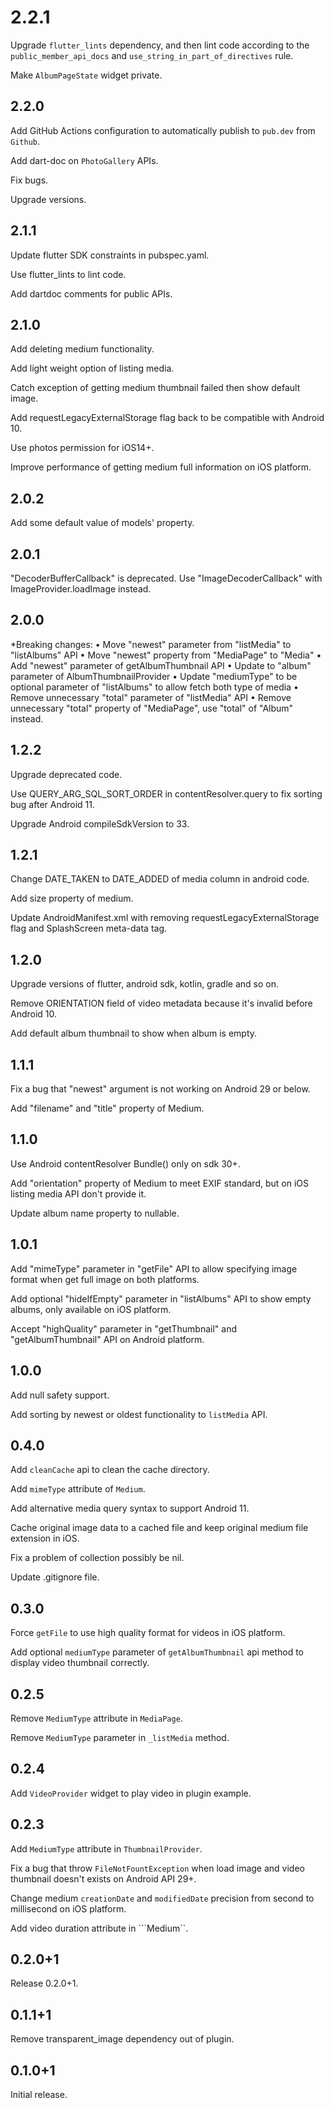 # 2.2.1

Upgrade ```flutter_lints``` dependency, and then lint code according to the ```public_member_api_docs``` and ```use_string_in_part_of_directives``` rule.

Make ```AlbumPageState``` widget private.

## 2.2.0

Add GitHub Actions configuration to automatically publish to ```pub.dev``` from ```Github```.

Add dart-doc on ```PhotoGallery``` APIs.

Fix bugs.

Upgrade versions.

## 2.1.1

Update flutter SDK constraints in pubspec.yaml.

Use flutter_lints to lint code.

Add dartdoc comments for public APIs.

## 2.1.0

Add deleting medium functionality.

Add light weight option of listing media.

Catch exception of getting medium thumbnail failed then show default image.

Add requestLegacyExternalStorage flag back to be compatible with Android 10.

Use photos permission for iOS14+.

Improve performance of getting medium full information on iOS platform.

## 2.0.2

Add some default value of models' property.

## 2.0.1

"DecoderBufferCallback" is deprecated. Use "ImageDecoderCallback" with ImageProvider.loadImage instead.

## 2.0.0

*Breaking changes:
• Move "newest" parameter from "listMedia" to "listAlbums" API
• Move "newest" property from "MediaPage" to "Media"
• Add "newest" parameter of getAlbumThumbnail API
• Update to "album" parameter of AlbumThumbnailProvider
• Update "mediumType" to be optional parameter of "listAlbums" to allow fetch both type of media
• Remove unnecessary "total" parameter of "listMedia" API
• Remove unnecessary "total" property of "MediaPage", use "total" of "Album" instead.

## 1.2.2

Upgrade deprecated code.

Use QUERY_ARG_SQL_SORT_ORDER in contentResolver.query to fix sorting bug after Android 11.

Upgrade Android compileSdkVersion to 33.

## 1.2.1

Change DATE_TAKEN to DATE_ADDED of media column in android code.

Add size property of medium.

Update AndroidManifest.xml with removing requestLegacyExternalStorage flag and SplashScreen meta-data tag.

## 1.2.0

Upgrade versions of flutter, android sdk, kotlin, gradle and so on.

Remove ORIENTATION field of video metadata because it's invalid before Android 10.

Add default album thumbnail to show when album is empty.

## 1.1.1

Fix a bug that "newest" argument is not working on Android 29 or below.

Add "filename" and "title" property of Medium.

## 1.1.0

Use Android contentResolver Bundle() only on sdk 30+.

Add "orientation" property of Medium to meet EXIF standard, but on iOS listing media API don't provide it.

Update album name property to nullable.

## 1.0.1

Add "mimeType" parameter in "getFile" API to allow specifying image format when get full image on both platforms.

Add optional "hideIfEmpty" parameter in "listAlbums" API to show empty albums, only available on iOS platform.

Accept "highQuality" parameter in "getThumbnail" and "getAlbumThumbnail" API on Android platform.

## 1.0.0

Add null safety support.

Add sorting by newest or oldest functionality to ```listMedia``` API.

## 0.4.0

Add ```cleanCache``` api to clean the cache directory.

Add ```mimeType``` attribute of ```Medium```.

Add alternative media query syntax to support Android 11.

Cache original image data to a cached file and keep original medium file extension in iOS.

Fix a problem of collection possibly be nil.

Update .gitignore file.

## 0.3.0

Force ```getFile``` to use high quality format for videos in iOS platform.

Add optional ```mediumType``` parameter of ```getAlbumThumbnail``` api method to display video thumbnail correctly.

## 0.2.5

Remove ```MediumType``` attribute in ```MediaPage```.

Remove ```MediumType``` parameter in ```_listMedia``` method.

## 0.2.4

Add ```VideoProvider``` widget to play video in plugin example.

## 0.2.3

Add ```MediumType``` attribute in ```ThumbnailProvider```.

Fix a bug that throw ```FileNotFountException``` when load image and video thumbnail doesn't exists on Android API 29+.

Change medium ```creationDate``` and ```modifiedDate``` precision from second to millisecond on iOS platform.

Add video duration attribute in ```Medium``.

## 0.2.0+1

Release 0.2.0+1.

## 0.1.1+1

Remove transparent_image dependency out of plugin.

## 0.1.0+1

Initial release.
